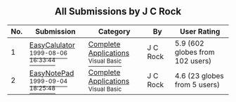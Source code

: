 ﻿<div align="center">

## All Submissions by J C Rock

</div>

No.  | Submission | Category | By   | User Rating
---- | ---------- | -------- | ---- | -----------
1 | [EasyCalulator<br /><sup>1999-08-06 16:33:44</sup>](https://github.com/Planet-Source-Code/j-c-rock-easycalulator__1-2842) | [Complete Applications<br /><sup>Visual Basic</sup>](../ByCategory/complete-applications__1-27.md) | J C Rock | 5.9 (602 globes from 102 users)
2 | [EasyNotePad<br /><sup>1999-09-04 18:25:48</sup>](https://github.com/Planet-Source-Code/j-c-rock-easynotepad__1-3385) | [Complete Applications<br /><sup>Visual Basic</sup>](../ByCategory/complete-applications__1-27.md) | J C Rock | 4.6 (23 globes from 5 users)
